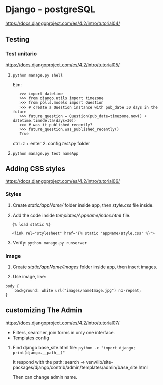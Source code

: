 # Django - postgreSQL

https://docs.djangoproject.com/es/4.2/intro/tutorial04/

## Testing

### Test unitario

https://docs.djangoproject.com/es/4.2/intro/tutorial05/

1. `python manage.py shell`

   Ejm:

   ```
      >>> import datetime
      >>> from django.utils import timezone
      >>> from polls.models import Question
      >>> # create a Question instance with pub_date 30 days in the future
      >>> future_question = Question(pub_date=timezone.now() + datetime.timedelta(days=30))
      >>> # was it published recently?
      >>> future_question.was_published_recently()
      True
   ```

   ctrl+z + enter 2. config _test.py_ folder

2. `python manage.py test nameApp`

## Adding CSS styles

https://docs.djangoproject.com/es/4.2/intro/tutorial06/

### Styles

1. Create _static/appName/_ folder inside app, then _style.css_ file inside.

2. Add the code inside _templates/Appname/index.html_ file.

```
   {% load static %}

   <link rel="stylesheet" href="{% static 'appName/style.css' %}">
```

3. Verify: `python manage.py runserver`

### Image

1. Create _static/appName/images_ folder inside app, then insert images.

2. Use image, like:

```
body {
    background: white url("images/nameImage.jpg") no-repeat;
}
```

## customizing The Admin

https://docs.djangoproject.com/es/4.2/intro/tutorial07/

- Filters, searcher, join forms in only one interface.
- Templates config

1. Find django base_site.html file: `python -c "import django; print(django.__path__)"`

   It respond with the path: search -> venv/lib/site-packages/django/contrib/admin/templates/admin/base_site.html

   Then can change admin name.
